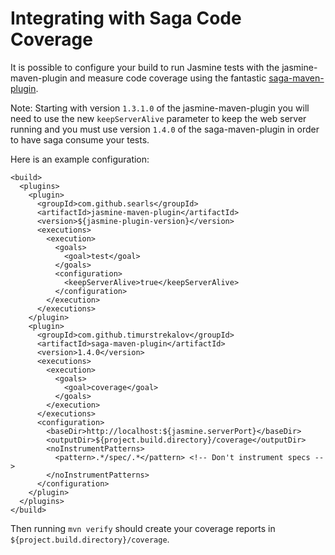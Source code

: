 Integrating with Saga Code Coverage
===================================
It is possible to configure your build to run Jasmine tests with the jasmine-maven-plugin and measure code coverage using the fantastic [saga-maven-plugin](http://timurstrekalov.github.com/saga/).

Note: Starting with version `1.3.1.0` of the jasmine-maven-plugin you will need to use the new `keepServerAlive` parameter to keep the web server running and you must use version `1.4.0` of the saga-maven-plugin in order to have saga consume your tests.

Here is an example configuration:

```
<build>
  <plugins>
    <plugin>
      <groupId>com.github.searls</groupId>
      <artifactId>jasmine-maven-plugin</artifactId>
      <version>${jasmine-plugin-version}</version>
      <executions>
        <execution>
          <goals>
            <goal>test</goal>
          </goals>
          <configuration>
      	    <keepServerAlive>true</keepServerAlive>
          </configuration>
        </execution>
      </executions>
    </plugin>
    <plugin>
      <groupId>com.github.timurstrekalov</groupId>
      <artifactId>saga-maven-plugin</artifactId>
      <version>1.4.0</version>
      <executions>
        <execution>
          <goals>
            <goal>coverage</goal>
          </goals>
        </execution>
      </executions>
      <configuration>
        <baseDir>http://localhost:${jasmine.serverPort}</baseDir>
        <outputDir>${project.build.directory}/coverage</outputDir>
        <noInstrumentPatterns>
          <pattern>.*/spec/.*</pattern> <!-- Don't instrument specs -->
        </noInstrumentPatterns>
      </configuration>
    </plugin>
  </plugins>
</build>
```

Then running `mvn verify` should create your coverage reports in `${project.build.directory}/coverage`.

